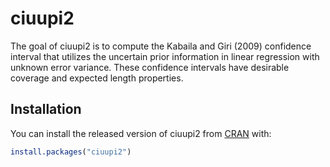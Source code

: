 
<!-- README.md is generated from README.Rmd. Please edit that file -->

# ciuupi2

The goal of ciuupi2 is to compute the Kabaila and Giri (2009) confidence
interval that utilizes the uncertain prior information in linear
regression with unknown error variance. These confidence intervals have
desirable coverage and expected length properties.

## Installation

You can install the released version of ciuupi2 from
[CRAN](https://CRAN.R-project.org) with:

``` r
install.packages("ciuupi2")
```
